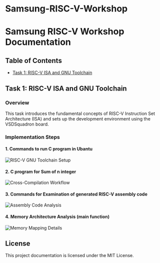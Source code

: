 # Samsung-RISC-V-Workshop

# Samsung RISC-V Workshop Documentation


## Table of Contents
- [Task 1: RISC-V ISA and GNU Toolchain](#task-1-risc-v-isa-and-gnu-toolchain)

## Task 1: RISC-V ISA and GNU Toolchain

### Overview
This task introduces the fundamental concepts of RISC-V Instruction Set Architecture (ISA) and sets up the development environment using the VSDSquadron board.

### Implementation Steps

#### 1. Commands to run C program in Ubantu
![RISC-V GNU Toolchain Setup](images/vsd1.png)


#### 2. C program for Sum of n integer
![Cross-Compilation Workflow](images/vsd2.png)


#### 3. Commands for Examination of generated RISC-V assembly code
![Assembly Code Analysis](images/vsd3.png)


#### 4. Memory Architecture Analysis (main function)
![Memory Mapping Details](images/vsd4.png)




## License
This project documentation is licensed under the MIT License.
